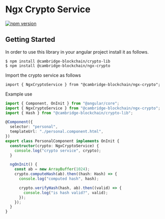 # Ngx Crypto Service

[![npm version](https://badge.fury.io/js/%40cambridge-blockchain%2Fngx-crypto.svg)](https://badge.fury.io/js/%40cambridge-blockchain%2Fngx-crypto)

## Getting Started

In order to use this library in your angular project install it as follows.

    $ npm install @cambridge-blockchain/crypto-lib
    $ npm install @cambridge-blockchain/ngx-crypto

Import the crypto service as follows

    import { NgxCryptoService } from "@cambridge-blockchain/ngx-crypto";

Example use

```typescript
import { Component, OnInit } from "@angular/core";
import { NgxCryptoService } from "@cambridge-blockchain/ngx-crypto";
import { Hash } from "@cambridge-blockchain/crypto-lib";

@Component({
  selector: "personal",
  templateUrl: "./personal.component.html",
})
export class PersonalComponent implements OnInit {
  constructor(crypto: NgxCryptoService) {
    console.log("crypto service", crypto);
  }

  ngOnInit() {
    const ab = new ArrayBuffer(1024);
    crypto.computeHash(ab).then((hash: Hash) => {
      console.log("computed hash", hash);

      crypto.verifyHash(hash, ab).then((valid) => {
        console.log("is hash valid?", valid);
      });
    });
  }
}
```
